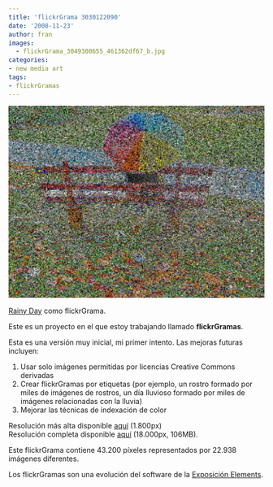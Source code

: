 ```yaml
---
title: 'flickrGrama 3030122090'
date: '2008-11-23'
author: fran
images:
  - flickrGrama_3049300655_461362df67_b.jpg
categories:
- new media art
tags:
- flickrGramas
---
```

![3049300655_461362df67_b.jpg](3049300655_461362df67_b.jpg)

[Rainy Day](http://www.flickr.com/photos/summerfeelings/3030122090/) como flickrGrama.

Este es un proyecto en el que estoy trabajando llamado **flickrGramas**.

Esta es una versión muy inicial, mi primer intento. Las mejoras futuras incluyen:
1) Usar solo imágenes permitidas por licencias Creative Commons derivadas  
2) Crear flickrGramas por etiquetas (por ejemplo, un rostro formado por miles de imágenes de rostros, un día lluvioso formado por miles de imágenes relacionadas con la lluvia)  
3) Mejorar las técnicas de indexación de color

Resolución más alta disponible [aquí](3049300655_8ca88c85b5_o.jpg) (1.800px)  
Resolución completa disponible [aquí](http://entregas.fransimo.info/flickrGramas/3030122090/fG_3030122090_ps.jpg) (18.000px, 106MB).

Este flickrGrama contiene 43.200 píxeles representados por 22.938 imágenes diferentes.

Los flickrGramas son una evolución del software de la [Exposición Elements](http://elements-barcelona.com/).

